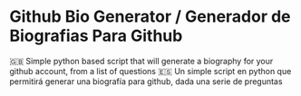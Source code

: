 # Github Bio Generator / Generador de Biografias Para Github
🇬🇧 Simple python based script that will generate a biography for your github account, from a list of questions
🇪🇸 Un simple script en python que permitirá generar una biografía para github, dada una serie de preguntas

